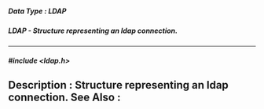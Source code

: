 ##### Data Type : LDAP
##### LDAP - Structure representing an ldap connection.
---
##### #include <ldap.h>
**Description :**
Structure representing an ldap connection.
**See Also :**
[](D:/md_files/.md)
---
